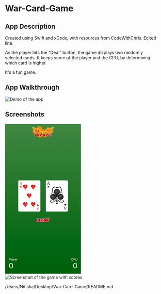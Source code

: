 # War-Card-Game

## App Description
Created using Swift and xCode, with resources from CodeWithChris. 
Edited line.

As the player hits the "Deal" button, the game displays two randomly selected cards. It keeps score of the player and the CPU, by determining which card is higher. 

It's a fun game. 

## App Walkthrough
<img src= "http://g.recordit.co/DiJ1kPBKYB.gif" width=300 alt="Demo of the app">

## Screenshots
<img src= "Screenshot1.png" width=250 alt="Screenshot of the beginning of the game"> <img src="https://raw.github.com/nitisha-b/War-Card-Game/master/Screenshot2.png" width= 250 alt="Screenshot of the game with scores">

/Users/Nitisha/Desktop/War-Card-Game/README.md
